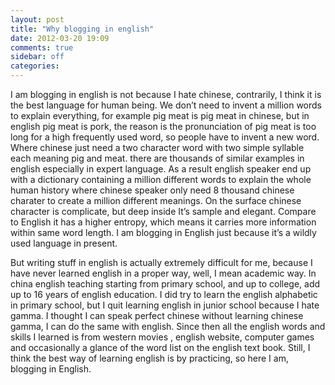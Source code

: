```yaml
---
layout: post
title: "Why blogging in english"
date: 2012-03-20 19:09
comments: true
sidebar: off
categories: 
---
```


I am blogging in english is not because I hate chinese, contrarily, I think it is the best language for human being. We don’t need to invent a million words to explain everything, for example pig meat is pig meat in chinese, but in english pig meat is pork, the reason is the pronunciation of pig meat is too long for a high frequently used word, so people have to invent a new word.  Where chinese just need a two character word with two simple syllable each meaning pig and meat. there are thousands of  similar examples in english especially in expert language.  As a result english speaker end up with a dictionary containing a million different words to explain the whole human history where  chinese speaker only need 8 thousand chinese charater to create a million different meanings. On the surface chinese character is complicate, but deep inside It’s sample and elegant. Compare to English it has a higher entropy, which means it carries more information within same word length. I am blogging in English just because it’s a wildly used language in present.
    
<!-- more -->
But writing stuff in english is actually extremely difficult for me, because I have never learned english in a proper way, well, I mean academic way. In china english teaching starting from primary school, and up to college, add up to 16 years of english education. I did try to learn the english alphabetic in primary school, but I quit learning english in junior school because I hate gamma. I thought I can speak perfect chinese without learning chinese gamma, I can do the same with english. Since then all the english words and skills I learned is from western movies , english website, computer games and occasionally a glance of the word list on the english text book. Still, I think the best way of learning english is by practicing, so here I am, blogging in English.